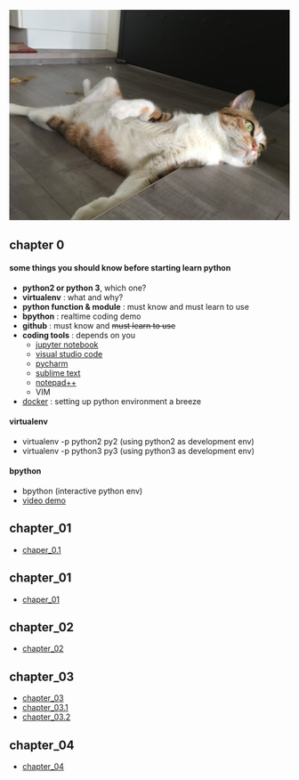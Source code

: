 ![mycat](./mycat.jpg)

## chapter 0

#### some things you  should know before starting learn python

- **python2  or python 3**, which one?
- **virtualenv** : what and why?
- **python function & module** : must know and must learn to use
- **bpython** : realtime coding demo
- **github** : must know and ~~must learn to use~~ 
- **coding tools** : depends on you
  - [jupyter notebook](https://jupyter.org/)
  - [visual studio code](https://code.visualstudio.com/)
  - [pycharm](https://www.jetbrains.com/pycharm/)
  - [sublime text](https://www.sublimetext.com/)
  - [notepad++](https://notepad-plus-plus.org/zh/)
  - VIM
- [docker](https://cgh2.github.io/docker101/) : setting up python environment a breeze

#### virtualenv

- virtualenv -p python2 py2 (using python2 as development env)
- virtualenv -p python3 py3 (using python3 as development env)

#### bpython

- bpython (interactive python env)
- [video demo](https://bpython-interpreter.org/videos/01.ogg)

## chapter_01
- [chaper_0.1](https://github.com/cgh2/python101/blob/master/chapter_0.1.md)

## chapter_01
- [chaper_01](https://github.com/cgh2/python101/blob/master/chapter_01.md)

## chapter_02
- [chapter_02](https://github.com/cgh2/python101/blob/master/chapter_02.md)

## chapter_03
- [chapter_03](https://github.com/cgh2/python101/blob/master/chapter_03.md)
- [chapter_03.1](https://github.com/cgh2/python101/blob/master/chapter_03.1.md)
- [chapter_03.2](https://github.com/cgh2/python101/blob/master/chapter_03.2.md)

## chapter_04
- [chapter_04](https://github.com/cgh2/python101/blob/master/chapter_04.md)
